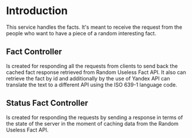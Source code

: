 # Introduction

This service handles the facts. It's meant to receive the request from 
the people who want to have a piece of a random interesting fact.

## Fact Controller

Is created for responding all the requests from clients to send back the 
cached fact response retrieved from Random Useless Fact API. It also can
retrieve the fact by id and additionally by the use of Yandex API can translate
the text to a different API using the ISO 639-1 language code.

## Status Fact Controller

Is created for responding the requests by sending a response in terms of the 
state of the server in the moment of caching data from the Random Useless Fact
API.